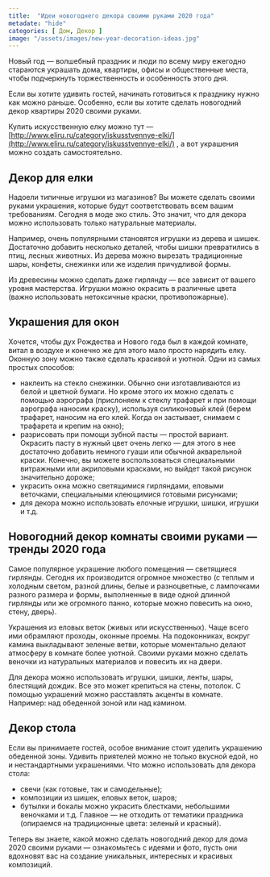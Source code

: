 ```yaml
---
title:  "Идеи новогоднего декора своими руками 2020 года"
metadate: "hide"
categories: [ Дом, Декор ]
image: "/assets/images/new-year-decoration-ideas.jpg"
---
```


Новый год — волшебный праздник и люди по всему миру ежегодно стараются украшать дома, квартиры, офисы и общественные места, чтобы подчеркнуть торжественность и особенность этого дня.

Если вы хотите удивить гостей, начинать готовиться к празднику нужно как можно раньше. Особенно, если вы хотите сделать новогодний декор квартиры 2020 своими руками.

Купить искусственную елку можно тут — [http://www.eliru.ru/category/iskusstvennye-elki/](http://www.eliru.ru/category/iskusstvennye-elki/) , а вот украшения можно создать самостоятельно.

## Декор для елки

Надоели типичные игрушки из магазинов? Вы можете сделать своими руками украшения, которые будут соответствовать всем вашим требованиям. Сегодня в моде эко стиль. Это значит, что для декора можно использовать только натуральные материалы.

Например, очень популярными становятся игрушки из дерева и шишек. Достаточно добавить несколько деталей, чтобы шишки превратились в птиц, лесных животных. Из дерева можно вырезать традиционные шары, конфеты, снежинки или же изделия причудливой формы.

Из древесины можно сделать даже гирлянду — все зависит от вашего уровня мастерства. Игрушки можно окрасить в различные цвета (важно использовать нетоксичные краски, противопожарные).

## Украшения для окон

Хочется, чтобы дух Рождества и Нового года был в каждой комнате, витал в воздухе и конечно же для этого мало просто нарядить елку. Оконную зону можно также сделать красивой и уютной. Одни из самых простых способов:
* наклеить на стекло снежинки. Обычно они изготавливаются из белой и цветной бумаги. Но кроме этого их можно сделать с помощью аэрографа (прислоняем к стеклу трафарет и при помощи аэрографа наносим краску), используя силиконовый клей (берем трафарет, наносим на его клей. Когда он застывает, снимаем с трафарета и крепим на окно);
* разрисовать при помощи зубной пасты — простой вариант. Окрасить пасту в нужный цвет очень легко — для этого в нее достаточно добавить немного гуаши или обычной акварельной краски. Конечно, вы можете воспользоваться специальными витражными или акриловыми красками, но выйдет такой рисунок значительно дороже;
* украсить окна можно светящимися гирляндами, еловыми веточками, специальными клеющимися готовыми рисунками;
* для декора можно использовать елочные игрушки, шишки, игрушки и т.д.

## Новогодний декор комнаты своими руками — тренды 2020 года

Самое популярное украшение любого помещения — светящиеся гирлянды. Сегодня их производится огромное множество (с теплым и холодным светом, разной длины, белые и разноцветные, с лампочками разного размера и формы, выполненные в виде одной длинной гирлянды или же огромного панно, которые можно повесить на окно, стену, дверь).

Украшения из еловых веток (живых или искусственных). Чаще всего ими обрамляют проходы, оконные проемы. На подоконниках, вокруг камина выкладывают зеленые ветви, которые моментально делают атмосферу в комнате более уютной. Своими руками можно сделать веночки из натуральных материалов и повесить их на двери.

Для декора можно использовать игрушки, шишки, ленты, шары, блестящий дождик. Все это может крепиться на стены, потолок. С помощью украшений можно расставлять акценты в комнате. Например: над обеденной зоной или над камином.

## Декор стола

Если вы принимаете гостей, особое внимание стоит уделить украшению обеденной зоны. Удивить приятелей можно не только вкусной едой, но и нестандартными украшениями. Что можно использовать для декора стола:
* свечи (как готовые, так и самодельные);
* композиции из шишек, еловых веток, шаров;
* бутылки и бокалы можно украсить блестками, небольшими веночками и т.д. Главное — не отходить от тематики праздника (опираемся на традиционные цвета: зеленый и красный).

Теперь вы знаете, какой можно сделать новогодний декор для дома 2020 своими руками — ознакомьтесь с идеями и фото, пусть они вдохновят вас на создание уникальных, интересных и красивых композиций.
